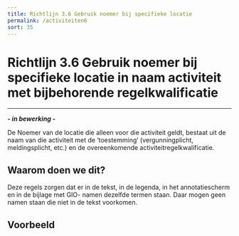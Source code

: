 ```yaml
---
title: Richtlijn 3.6 Gebruik noemer bij specifieke locatie
permalink: /activiteiten6
sort: 35
---
```


# Richtlijn 3.6 Gebruik noemer bij specifieke locatie in naam activiteit met bijbehorende regelkwalificatie
----------------

***- in bewerking -***

De Noemer van de locatie die alleen voor die activiteit geldt, bestaat uit de naam van die activiteit met de ‘toestemming’ (vergunningplicht, meldingsplicht, etc.) en de overeenkomende activiteitregelkwalificatie. 

## Waarom doen we dit?

Deze regels zorgen dat er in de tekst, in de legenda, in het annotatiescherm en in de bijlage met GIO- namen dezelfde termen staan. Daar mogen geen namen staan die niet in de tekst voorkomen. 

**Voorbeeld**
----------------
